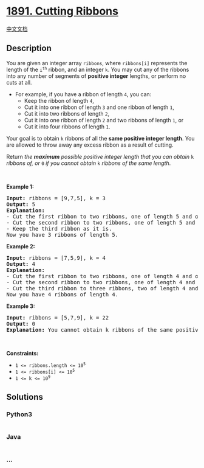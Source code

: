 # [1891. Cutting Ribbons](https://leetcode.com/problems/cutting-ribbons)

[中文文档](/solution/1800-1899/1891.Cutting%20Ribbons/README.md)

## Description

<p>You are given an integer array <code>ribbons</code>, where <code>ribbons[i]</code> represents the length of the <code>i<sup>th</sup></code> ribbon, and an integer <code>k</code>. You may cut any of the ribbons into any number of segments of <strong>positive integer</strong> lengths, or perform no cuts at all.</p>

<ul>
	<li>For example, if you have a ribbon of length <code>4</code>, you can:
	<ul>
		<li>Keep the ribbon of length <code>4</code>,</li>
		<li>Cut it into one ribbon of length <code>3</code> and one ribbon of length <code>1</code>,</li>
		<li>Cut it into two ribbons of length <code>2</code>,</li>
		<li>Cut it into one ribbon of length <code>2</code> and two ribbons of length <code>1</code>, or</li>
		<li>Cut it into four ribbons of length <code>1</code>.</li>
	</ul>
	</li>
</ul>

<p>Your goal is to obtain <code>k</code> ribbons of all the <strong>same positive integer length</strong>. You are allowed to throw away any excess ribbon as a result of cutting.</p>

<p>Return <em>the <strong>maximum</strong> possible positive integer length that you can obtain </em><code>k</code><em> ribbons of</em><em>, or </em><code>0</code><em> if you cannot obtain </em><code>k</code><em> ribbons of the same length</em>.</p>

<p>&nbsp;</p>
<p><strong>Example 1:</strong></p>

<pre>
<strong>Input:</strong> ribbons = [9,7,5], k = 3
<strong>Output:</strong> 5
<strong>Explanation:</strong>
- Cut the first ribbon to two ribbons, one of length 5 and one of length 4.
- Cut the second ribbon to two ribbons, one of length 5 and one of length 2.
- Keep the third ribbon as it is.
Now you have 3 ribbons of length 5.</pre>

<p><strong>Example 2:</strong></p>

<pre>
<strong>Input:</strong> ribbons = [7,5,9], k = 4
<strong>Output:</strong> 4
<strong>Explanation:</strong>
- Cut the first ribbon to two ribbons, one of length 4 and one of length 3.
- Cut the second ribbon to two ribbons, one of length 4 and one of length 1.
- Cut the third ribbon to three ribbons, two of length 4 and one of length 1.
Now you have 4 ribbons of length 4.
</pre>

<p><strong>Example 3:</strong></p>

<pre>
<strong>Input:</strong> ribbons = [5,7,9], k = 22
<strong>Output:</strong> 0
<strong>Explanation:</strong> You cannot obtain k ribbons of the same positive integer length.
</pre>

<p>&nbsp;</p>
<p><strong>Constraints:</strong></p>

<ul>
	<li><code>1 &lt;= ribbons.length &lt;= 10<sup>5</sup></code></li>
	<li><code>1 &lt;= ribbons[i] &lt;= 10<sup>5</sup></code></li>
	<li><code>1 &lt;= k &lt;= 10<sup>9</sup></code></li>
</ul>

## Solutions

<!-- tabs:start -->

### **Python3**

```python

```

### **Java**

```java

```

### **...**

```

```

<!-- tabs:end -->
